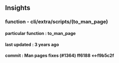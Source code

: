 <!-- gitlens_insights.md -->

## Insights

### function - cli/extra/scripts/(to_man_page)

#### particular function : to_man_page
#### last updated : 3 years ago
#### commit : Man pages fixes (#1364) ff6188 <->f9b5c2f
